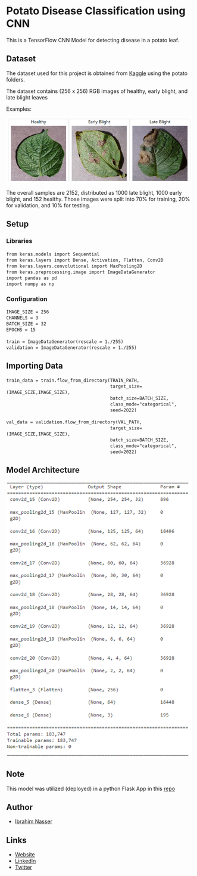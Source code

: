 
# Potato Disease Classification using CNN

This is a TensorFlow CNN Model for detecting disease in a potato leaf.

## Dataset

The dataset used for this project is obtained from [Kaggle](https://www.kaggle.com/datasets/arjuntejaswi/plant-village)
using the potato folders.

The dataset contains (256 x 256) RGB images of healthy, early blight, and late 
blight leaves

Examples:

<img src="images/examples.png" alt="examples" width="500"/>

The overall samples are 2152, distributed as 1000 late blight, 
1000 early blight, and 152 healthy. Those images were split into 70% 
for training, 20% for validation, and 10% for testing.

## Setup

### Libraries
```
from keras.models import Sequential
from keras.layers import Dense, Activation, Flatten, Conv2D
from keras.layers.convolutional import MaxPooling2D
from keras.preprocessing.image import ImageDataGenerator
import pandas as pd
import numpy as np
```

### Configuration
```
IMAGE_SIZE = 256
CHANNELS = 3
BATCH_SIZE = 32
EPOCHS = 15

train = ImageDataGenerator(rescale = 1./255)
validation = ImageDataGenerator(rescale = 1./255)
```

## Importing Data
```
train_data = train.flow_from_directory(TRAIN_PATH, 
                                       target_size=(IMAGE_SIZE,IMAGE_SIZE), 
                                       batch_size=BATCH_SIZE, 
                                       class_mode="categorical",
                                       seed=2022)

val_data = validation.flow_from_directory(VAL_PATH, 
                                       target_size=(IMAGE_SIZE,IMAGE_SIZE), 
                                       batch_size=BATCH_SIZE, 
                                       class_mode="categorical",
                                       seed=2022)
```

## Model Architecture

<img src="images/model.png" alt="model" width="500"/>

## Note
This model was utilized (deployed) in a python Flask App in this [repo](https://github.com/96ibman/FlaskApp-potato-disease-classification)


## Author

- [Ibrahim Nasser](https://github.com/96ibman)


## Links
- [Website](https://96ibman.github.io/ibrahim-nasser/)
- [LinkedIn](https://www.linkedin.com/in/ibrahimnasser96/)
- [Twitter](https://twitter.com/mleng_ibrahim)



